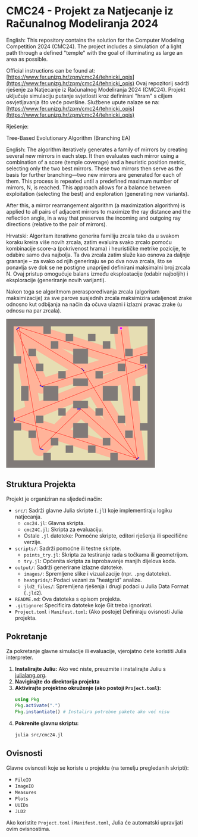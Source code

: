 # CMC24 - Projekt za Natjecanje iz Računalnog Modeliranja 2024


English:
This repository contains the solution for the Computer Modeling Competition 2024 (CMC24). The project includes a simulation of a light path through a defined "temple" with the goal of illuminating as large an area as possible.

Official instructions can be found at: [https://www.fer.unizg.hr/zpm/cmc24/tehnicki_opis](https://www.fer.unizg.hr/zpm/cmc24/tehnicki_opis)
Ovaj repozitorij sadrži rješenje za Natjecanje iz Računalnog Modeliranja 2024 (CMC24). Projekt uključuje simulaciju putanje svjetlosti kroz definirani "hram" s ciljem osvjetljavanja što veće površine.
Službene upute nalaze se na: [https://www.fer.unizg.hr/zpm/cmc24/tehnicki_opis](https://www.fer.unizg.hr/zpm/cmc24/tehnicki_opis)

Rješenje:

Tree-Based Evolutionary Algorithm (Branching EA)

English:
The algorithm iteratively generates a family of mirrors by creating several new mirrors in each step. It then evaluates each mirror using a combination of a score (temple coverage) and a heuristic position metric, selecting only the two best mirrors. These two mirrors then serve as the basis for further branching—two new mirrors are generated for each of them. This process is repeated until a predefined maximum number of mirrors, N, is reached. This approach allows for a balance between exploitation (selecting the best) and exploration (generating new variants).

After this, a mirror rearrangement algorithm (a maximization algorithm) is applied to all pairs of adjacent mirrors to maximize the ray distance and the reflection angle, in a way that preserves the incoming and outgoing ray directions (relative to the pair of mirrors).

Hrvatski:
Algoritam iterativno generira familiju zrcala tako da u svakom koraku kreira više novih zrcala, zatim evaluira svako zrcalo pomoću kombinacije score-a (pokrivenost hrama) i heurističke metrike pozicije, te odabire samo dva najbolja. Ta dva zrcala zatim služe kao osnova za daljnje grananje – za svako od njih generiraju se po dva nova zrcala, što se ponavlja sve dok se ne postigne unaprijed definirani maksimalni broj zrcala N. Ovaj pristup omogućuje balans između eksploatacije (odabir najboljih) i eksploracije (generiranje novih varijanti). 

Nakon toga se algoritmom preraspoređivanja zrcala (algoritam maksimizacije) za sve parove susjednih zrcala maksimizira udaljenost zrake odnosno kut odbijanja na način da očuva ulazni i izlazni pravac zrake (u odnosu na par zrcala).

<img src="output/images/cmc24_solution.png" alt="Rješenje" width="400"/>

## Struktura Projekta

Projekt je organiziran na sljedeći način:

*   `src/`: Sadrži glavne Julia skripte (`.jl`) koje implementiraju logiku natjecanja.
    *   `cmc24.jl`: Glavna skripta.
    *   `cmc24C.jl`: Skripta za evaluaciju.
    *   Ostale `.jl` datoteke: Pomoćne skripte, editori rješenja ili specifične verzije.
*   `scripts/`: Sadrži pomoćne ili testne skripte.
    *   `points_try.jl`: Skripta za testiranje rada s točkama ili geometrijom.
    *   `try.jl`: Općenita skripta za isprobavanje manjih dijelova koda.
*   `output/`: Sadrži generirane izlazne datoteke.
    *   `images/`: Spremljene slike i vizualizacije (npr. `.png` datoteke).
    *   `heatgrids/`: Podaci vezani za "heatgrid" analize.
    *   `jld2_files/`: Spremljena rješenja i drugi podaci u Julia Data Format (`.jld2`).
*   `README.md`: Ova datoteka s opisom projekta.
*   `.gitignore`: Specificira datoteke koje Git treba ignorirati.
*   `Project.toml` i `Manifest.toml`: (Ako postoje) Definiraju ovisnosti Julia projekta.

## Pokretanje

Za pokretanje glavne simulacije ili evaluacije, vjerojatno ćete koristiti Julia interpreter.

1.  **Instalirajte Juliu:** Ako već niste, preuzmite i instalirajte Juliu s [julialang.org](https://julialang.org/).
2.  **Navigirajte do direktorija projekta**
3.  **Aktivirajte projektno okruženje (ako postoji `Project.toml`):**
    ```julia
    using Pkg
    Pkg.activate(".")
    Pkg.instantiate() # Instalira potrebne pakete ako već nisu
    ```
4.  **Pokrenite glavnu skriptu:**
    ```bash
    julia src/cmc24.jl
    ```

## Ovisnosti

Glavne ovisnosti koje se koriste u projektu (na temelju pregledanih skripti):
*   `FileIO`
*   `ImageIO`
*   `Measures`
*   `Plots`
*   `UUIDs`
*   `JLD2`

Ako koristite `Project.toml` i `Manifest.toml`, Julia će automatski upravljati ovim ovisnostima.
